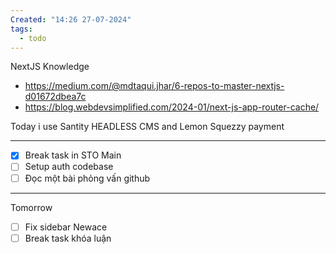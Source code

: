 ```yaml
---
Created: "14:26 27-07-2024"
tags:
  - todo
---
```


NextJS Knowledge
- https://medium.com/@mdtaqui.jhar/6-repos-to-master-nextjs-d01672dbea7c
- https://blog.webdevsimplified.com/2024-01/next-js-app-router-cache/

Today i use Santity HEADLESS CMS and Lemon Squezzy payment

-----
- [x] Break task in STO Main
- [ ] Setup auth codebase
- [ ] Đọc một bài phỏng vấn github
---
Tomorrow
- [ ] Fix sidebar Newace
- [ ] Break task khóa luận